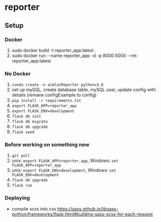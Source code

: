# reporter

## Setup

### Docker
1. sudo docker build -t reporter_app:latest .
2. sudo docker run --name reporter_app -d -p 8000:5000 --rm reporter_app:latest


### No Docker
1. `conda create -n aimlacReporter python=3.8`
2. set up mySQL, create database table, mySQL user, update config with details (remane configExample to config)
3. `pip install -r requirements.txt`
4. `export FLASK_APP=reporter_app`
5. `export FLASK_ENV=development`
6. `flask db init`
7. `flask db migrate`
8. `flask db upgrade`
9. `flask seed`

### Before working on something new

1. `git pull`
2. unix: `export FLASK_APP=reporter_app`, Windows: `set FLASK_APP=reporter_app`
3. unix: `export FLASK_ENV=development`, Windows: `set FLASK_ENV=development`
4. `flask db upgrade`
5. `flask run`

### Deploying

* compile scss into css https://sass.github.io/libsass-python/frameworks/flask.html#building-sass-scss-for-each-request
